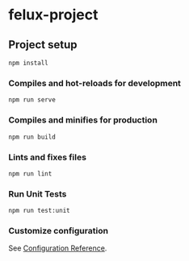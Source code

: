 # felux-project

## Project setup
```
npm install
```

### Compiles and hot-reloads for development
```
npm run serve
```

### Compiles and minifies for production
```
npm run build
```

### Lints and fixes files
```
npm run lint
```

### Run Unit Tests
```
npm run test:unit
```

### Customize configuration
See [Configuration Reference](https://cli.vuejs.org/config/).
